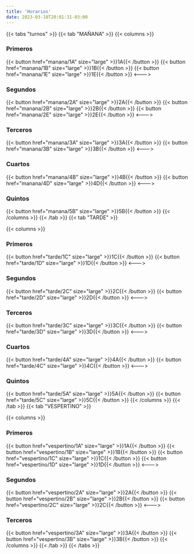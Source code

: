 ```yaml
---
title: 'Horarios'
date: 2023-03-10T20:01:31-03:00
---
```


{{< tabs "turnos" >}}
{{< tab "MAÑANA" >}}
{{< columns >}}

### Primeros

{{< button href="manana/1A" size="large" >}}1A{{< /button >}}
{{< button href="manana/1B" size="large" >}}1B{{< /button >}}
{{< button href="manana/1E" size="large" >}}1E{{< /button >}}
<--->

### Segundos

{{< button href="manana/2A" size="large" >}}2A{{< /button >}}
{{< button href="manana/2B" size="large" >}}2B{{< /button >}}
{{< button href="manana/2E" size="large" >}}2E{{< /button >}}
<--->

### Terceros

{{< button href="manana/3A" size="large" >}}3A{{< /button >}}
{{< button href="manana/3B" size="large" >}}3B{{< /button >}}
<--->

### Cuartos

{{< button href="manana/4B" size="large" >}}4B{{< /button >}}
{{< button href="manana/4D" size="large" >}}4D{{< /button >}}
<--->

### Quintos

{{< button href="manana/5B" size="large" >}}5B{{< /button >}}
{{< /columns >}}
{{< /tab >}}
{{< tab "TARDE" >}}

{{< columns >}}

### Primeros

{{< button href="tarde/1C" size="large" >}}1C{{< /button >}}
{{< button href="tarde/1D" size="large" >}}1D{{< /button >}}
<--->

### Segundos

{{< button href="tarde/2C" size="large" >}}2C{{< /button >}}
{{< button href="tarde/2D" size="large" >}}2D{{< /button >}}
<--->

### Terceros

{{< button href="tarde/3C" size="large" >}}3C{{< /button >}}
{{< button href="tarde/3D" size="large" >}}3D{{< /button >}}
<--->

### Cuartos

{{< button href="tarde/4A" size="large" >}}4A{{< /button >}}
{{< button href="tarde/4C" size="large" >}}4C{{< /button >}}
<--->

### Quintos

{{< button href="tarde/5A" size="large" >}}5A{{< /button >}}
{{< button href="tarde/5C" size="large" >}}5C{{< /button >}}
{{< /columns >}}
{{< /tab >}}
{{< tab "VESPERTINO" >}}

{{< columns >}}

### Primeros

{{< button href="vespertino/1A" size="large" >}}1A{{< /button >}}
{{< button href="vespertino/1B" size="large" >}}1B{{< /button >}}
{{< button href="vespertino/1C" size="large" >}}1C{{< /button >}}
{{< button href="vespertino/1D" size="large" >}}1D{{< /button >}}
<--->

### Segundos

{{< button href="vespertino/2A" size="large" >}}2A{{< /button >}}
{{< button href="vespertino/2B" size="large" >}}2B{{< /button >}}
{{< button href="vespertino/2C" size="large" >}}2C{{< /button >}}
<--->

### Terceros

{{< button href="vespertino/3A" size="large" >}}3A{{< /button >}}
{{< button href="vespertino/3B" size="large" >}}3B{{< /button >}}
{{< /columns >}}
{{< /tab >}}
{{< /tabs >}}
